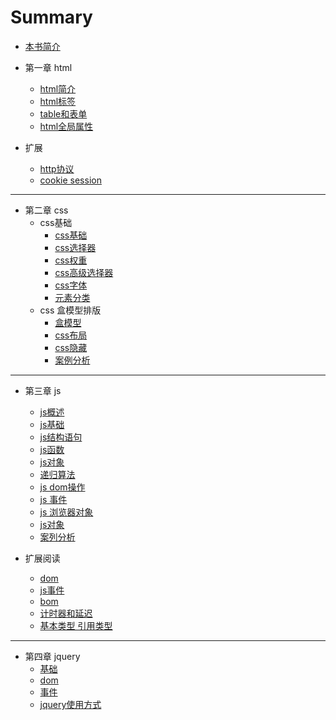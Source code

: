 # Summary

* [本书简介](README.md)



* 第一章 html
	* [html简介](html/html_baisc.md)
	* [html标签](html/html_element.md)
	* [table和表单](html/forms_and_tables.md)
	* [html全局属性]()

* 扩展
	* [http协议](html/extensions_http.md)
	* [cookie session](html/extension_cookiee_and_session.md)

---

* 第二章 css
	* css基础
		* [css基础](css/css基础/css_basic.md)
		* [css选择器](css/css基础/css_selector.md)
		* [css权重](css/css基础/css_weight.md)
		* [css高级选择器](css/css基础/css_high_order_selector.md)
		* [css字体](css/css基础/txt_and_font.md)
		* [元素分类](css/css基础/elements_kins.md)
	* css 盒模型排版
		* [盒模型](css/css盒模型/css_box.md)
		* [css布局](css/css盒模型/css_position.md)
		* [css隐藏](css/css盒模型/css_hidden.md)
		* [案例分析](css/css盒模型/css_nav_cases.md)

---

* 第三章 js
	* [js概述](js/basic.md)
	* [js基础](js/js_basic.md)
	* [js结构语句](js/js_construction.md)
	* [js函数](js/js_function.md)
	* [js对象](js/js_obj.md)
	* [递归算法](js/recursion_algorithm.md)
	* [js dom操作](js/dom_operations.md)
	* [js 事件](js/js_event_my.md)
	* [js 浏览器对象](js/js_obj.md)
	* [js对象](js/js_bom_my.md)
	* [案列分析](js/js_cases.md)

* 扩展阅读
	* [dom](js/js_dom.md)
	* [js事件](js/js_event.md)
	* [bom](js/js_bom.md)
	* [计时器和延迟](js/js_counter.md)
	* [基本类型 引用类型](js/js_kinds.md)

---

* 第四章 jquery
	* [基础](jquery/jq_basic.md)
	* [dom](jquery/jq_dom.md)
	* [事件](jquery/jq_event.md)
	* [jquery使用方式](jquery/jquery_attr.md)
